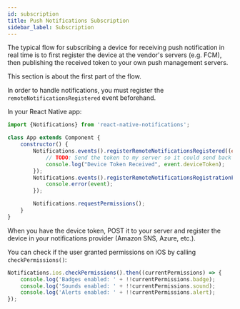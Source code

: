 ```yaml
---
id: subscription
title: Push Notifications Subscription
sidebar_label: Subscription
---
```


The typical flow for subscribing a device for receiving push notification in real time is to first register the device at the vendor's servers (e.g. FCM), then publishing the received token to your own push management servers.

This section is about the first part of the flow.

In order to handle notifications, you must register the `remoteNotificationsRegistered` event beforehand.


In your React Native app:

```jsx
import {Notifications} from 'react-native-notifications';

class App extends Component {
	constructor() {
		Notifications.events().registerRemoteNotificationsRegistered((event: Registered) => {
			// TODO: Send the token to my server so it could send back push notifications...
			console.log("Device Token Received", event.deviceToken);
		});
		Notifications.events().registerRemoteNotificationsRegistrationFailed((event: RegistrationError) => {
			console.error(event);
		});

		Notifications.requestPermissions();
	}
}

```

When you have the device token, POST it to your server and register the device in your notifications provider (Amazon SNS, Azure, etc.).

You can check if the user granted permissions on iOS by calling `checkPermissions()`:

```jsx
Notifications.ios.checkPermissions().then((currentPermissions) => {
    console.log('Badges enabled: ' + !!currentPermissions.badge);
    console.log('Sounds enabled: ' + !!currentPermissions.sound);
    console.log('Alerts enabled: ' + !!currentPermissions.alert);
});
```
